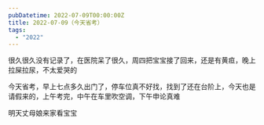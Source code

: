 ```yaml
---
pubDatetime: 2022-07-09T00:00:00Z
title: 2022-07-09（今天省考）
tags:
  - "2022"
---
```


很久很久没有记录了，在医院呆了很久，周四把宝宝接了回来，还是有黄疸，晚上拉屎拉尿，不太爱哭的

今天省考，早上七点多久出门了，停车位真不好找，找到了还在台阶上，今天也是请假来的，上午考完，中午在车里吹空调，下午申论真难

明天丈母娘来家看宝宝
